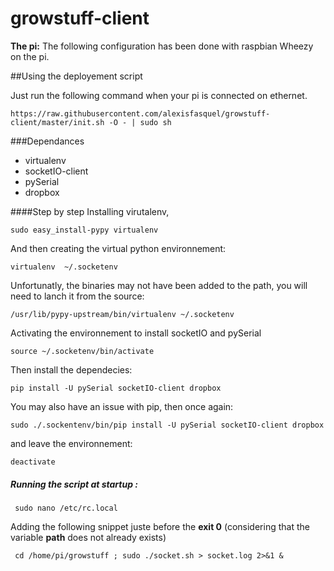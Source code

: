 growstuff-client
================
**The pi:** The following configuration has been done with raspbian Wheezy on the pi. 

##Using the deployement script 

Just run the following command when your pi is connected on ethernet.
    
    https://raw.githubusercontent.com/alexisfasquel/growstuff-client/master/init.sh -O - | sudo sh

###Dependances

- virtualenv
- socketIO-client
- pySerial
- dropbox

####Step by step
Installing virutalenv,

    sudo easy_install-pypy virtualenv

And then creating the virtual python environnement:
    
    virtualenv  ~/.socketenv
    
Unfortunatly, the binaries may not have been added to the path, you will need to lanch it from the source:

    /usr/lib/pypy-upstream/bin/virtualenv ~/.socketenv
    
Activating the environnement to install socketIO and pySerial

    source ~/.socketenv/bin/activate
    
Then install the dependecies:

    pip install -U pySerial socketIO-client dropbox
    
You may also have an issue with pip, then once again:

    sudo ./.sockentenv/bin/pip install -U pySerial socketIO-client dropbox


and leave the environnement:

    deactivate

##### Running the script at startup :

     sudo nano /etc/rc.local

 Adding the following snippet juste before the **exit 0** (considering that the variable **path** does not already exists)

     cd /home/pi/growstuff ; sudo ./socket.sh > socket.log 2>&1 &
